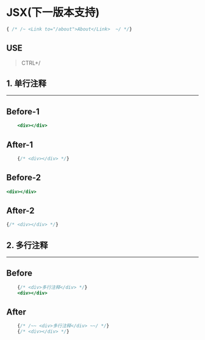 # JSX(下一版本支持) 



```jsx
{ /* /~ <Link to="/about">About</Link>  ~/ */}
```

## USE

> CTRL+/

##  1. 单行注释
<hr>

## Before-1
<!-- test:lineByLine-1-before  -->
```jsx
    <div></div>
```
## After-1
<!-- test:lineByLine-1-after  -->
```jsx
    {/* <div></div> */}
``` 

## Before-2
<!-- test:lineByLine-2-before  -->
```jsx
<div></div>
```
## After-2
<!-- test:lineByLine-2-after  -->
```jsx
{/* <div></div> */}
```


##  2. 多行注释
<hr>

## Before
<!-- test:multiLine-before  -->
```jsx
    {/* <div>多行注释</div> */}
    <div></div>
```
## After
<!-- test:multiLine-after  -->
```jsx
    {/* /~~ <div>多行注释</div> ~~/ */}
    {/* <div></div> */}
```


